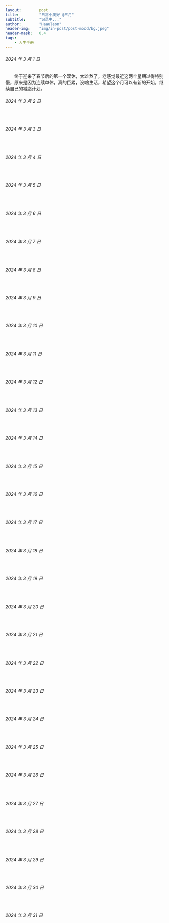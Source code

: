```yaml
---
layout:        post
title:         "日常小美好 @三月"
subtitle:      "记录中..."
author:        "Haauleon"
header-img:    "img/in-post/post-mood/bg.jpeg"
header-mask:   0.4
tags:
    - 人生手册
---
```


###### 2024 年 3 月 1 日
&emsp;&emsp;终于迎来了春节后的第一个双休，太难熬了，老感觉最近这两个星期过得特别慢，原来是因为连续单休，真的巨累，没啥生活，希望这个月可以有新的开始，继续自己的减脂计划。

###### 2024 年 3 月 2 日
&emsp;&emsp;

###### 2024 年 3 月 3 日
&emsp;&emsp;

###### 2024 年 3 月 4 日
&emsp;&emsp;

###### 2024 年 3 月 5 日
&emsp;&emsp;

###### 2024 年 3 月 6 日
&emsp;&emsp;

###### 2024 年 3 月 7 日
&emsp;&emsp;

###### 2024 年 3 月 8 日
&emsp;&emsp;

###### 2024 年 3 月 9 日
&emsp;&emsp;

###### 2024 年 3 月 10 日
&emsp;&emsp;

###### 2024 年 3 月 11 日
&emsp;&emsp;

###### 2024 年 3 月 12 日
&emsp;&emsp;

###### 2024 年 3 月 13 日
&emsp;&emsp;

###### 2024 年 3 月 14 日
&emsp;&emsp;

###### 2024 年 3 月 15 日
&emsp;&emsp;

###### 2024 年 3 月 16 日
&emsp;&emsp;

###### 2024 年 3 月 17 日
&emsp;&emsp;

###### 2024 年 3 月 18 日
&emsp;&emsp;

###### 2024 年 3 月 19 日
&emsp;&emsp;

###### 2024 年 3 月 20 日
&emsp;&emsp;

###### 2024 年 3 月 21 日
&emsp;&emsp;

###### 2024 年 3 月 22 日
&emsp;&emsp;

###### 2024 年 3 月 23 日
&emsp;&emsp;

###### 2024 年 3 月 24 日
&emsp;&emsp;

###### 2024 年 3 月 25 日
&emsp;&emsp;

###### 2024 年 3 月 26 日
&emsp;&emsp;

###### 2024 年 3 月 27 日
&emsp;&emsp;

###### 2024 年 3 月 28 日
&emsp;&emsp;

###### 2024 年 3 月 29 日
&emsp;&emsp;

###### 2024 年 3 月 30 日
&emsp;&emsp;

###### 2024 年 3 月 31 日
&emsp;&emsp;